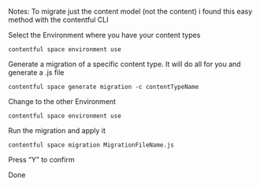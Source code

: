 

Notes:
To migrate just the content model (not the content) i found this easy method with the contentful CLI

Select the Environment where you have your content types
```
contentful space environment use
```

Generate a migration of a specific content type. It will do all for you and generate a .js file
```
contentful space generate migration -c contentTypeName
```

Change to the other Environment
```
contentful space environment use
```

Run the migration and apply it
```
contentful space migration MigrationFileName.js
```

Press “Y” to confirm

Done